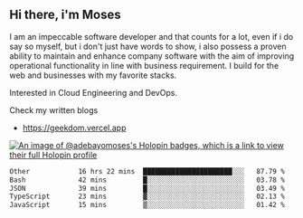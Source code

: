 ## Hi there, i'm Moses

I am an impeccable software developer and that counts for a lot, even if i do say so myself, but i don't just have words to show, i also possess a proven ability to maintain and enhance company software with the aim of improving operational functionality in line with business requirement. I build for the web and businesses with my favorite stacks.

Interested in Cloud Engineering and DevOps.

Check my written blogs
- https://geekdom.vercel.app

[![An image of @adebayomoses's Holopin badges, which is a link to view their full Holopin profile](https://holopin.me/adebayomoses)](https://holopin.io/@adebayomoses)

<!--START_SECTION:waka-->

```txt
Other            16 hrs 22 mins  ██████████████████████░░░   87.79 %
Bash             42 mins         █░░░░░░░░░░░░░░░░░░░░░░░░   03.78 %
JSON             39 mins         █░░░░░░░░░░░░░░░░░░░░░░░░   03.49 %
TypeScript       23 mins         ▓░░░░░░░░░░░░░░░░░░░░░░░░   02.13 %
JavaScript       15 mins         ▒░░░░░░░░░░░░░░░░░░░░░░░░   01.42 %
```

<!--END_SECTION:waka-->
